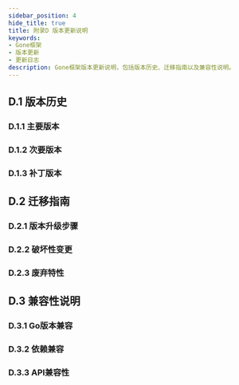 ```yaml
---
sidebar_position: 4
hide_title: true
title: 附录D 版本更新说明
keywords:
- Gone框架
- 版本更新
- 更新日志
description: Gone框架版本更新说明，包括版本历史、迁移指南以及兼容性说明。
---
```


## D.1 版本历史

### D.1.1 主要版本

### D.1.2 次要版本

### D.1.3 补丁版本

## D.2 迁移指南

### D.2.1 版本升级步骤

### D.2.2 破坏性变更

### D.2.3 废弃特性

## D.3 兼容性说明

### D.3.1 Go版本兼容

### D.3.2 依赖兼容

### D.3.3 API兼容性